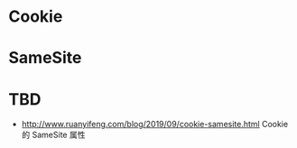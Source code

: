 # Cookie

# SameSite

# TBD

- http://www.ruanyifeng.com/blog/2019/09/cookie-samesite.html Cookie 的 SameSite 属性
